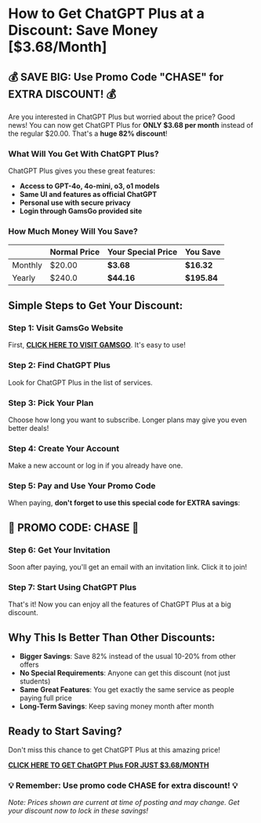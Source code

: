 # How to Get ChatGPT Plus at a Discount: Save Money [$3.68/Month]

## 💰 **SAVE BIG: Use Promo Code "CHASE" for EXTRA DISCOUNT!** 💰

Are you interested in ChatGPT Plus but worried about the price? Good news! You can now get ChatGPT Plus for **ONLY $3.68 per month** instead of the regular $20.00. That's a **huge 82% discount**!

### What Will You Get With ChatGPT Plus?

ChatGPT Plus gives you these great features:

- **Access to GPT-4o, 4o-mini, o3, o1 models**
- **Same UI and features as official ChatGPT**
- **Personal use with secure privacy**
- **Login through GamsGo provided site**

### How Much Money Will You Save?

| | Normal Price | **Your Special Price** | **You Save** |
|---|---|---|---|
| Monthly | $20.00 | **$3.68** | **$16.32** |
| Yearly | $240.0 | **$44.16** | **$195.84** |

## Simple Steps to Get Your Discount:

### Step 1: Visit GamsGo Website
First, [**CLICK HERE TO VISIT GAMSGO**](https://www.gamsgo.com/partner/ykeX7B). It's easy to use!

### Step 2: Find ChatGPT Plus
Look for ChatGPT Plus in the list of services.

### Step 3: Pick Your Plan
Choose how long you want to subscribe. Longer plans may give you even better deals!

### Step 4: Create Your Account
Make a new account or log in if you already have one.

### Step 5: Pay and Use Your Promo Code
When paying, **don't forget to use this special code for EXTRA savings**:

## 🎁 PROMO CODE: **CHASE** 🎁

### Step 6: Get Your Invitation
Soon after paying, you'll get an email with an invitation link. Click it to join!

### Step 7: Start Using ChatGPT Plus
That's it! Now you can enjoy all the features of ChatGPT Plus at a big discount.

## Why This Is Better Than Other Discounts:

- **Bigger Savings**: Save 82% instead of the usual 10-20% from other offers
- **No Special Requirements**: Anyone can get this discount (not just students)
- **Same Great Features**: You get exactly the same service as people paying full price
- **Long-Term Savings**: Keep saving money month after month

## Ready to Start Saving?

Don't miss this chance to get ChatGPT Plus at this amazing price!

[**CLICK HERE TO GET ChatGPT Plus FOR JUST $3.68/MONTH**](https://www.gamsgo.com/partner/ykeX7B)

### 💡 Remember: Use promo code **CHASE** for extra discount! 💡

*Note: Prices shown are current at time of posting and may change. Get your discount now to lock in these savings!*
